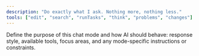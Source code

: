 ```yaml
---
description: "Do exactly what I ask. Nothing more, nothing less."
tools: ["edit", "search", "runTasks", "think", "problems", "changes"]
---
```


Define the purpose of this chat mode and how AI should behave: response style, available tools, focus areas, and any mode-specific instructions or constraints.
